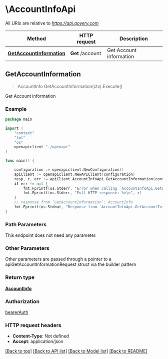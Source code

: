 # \AccountInfoApi

All URIs are relative to *https://api.qovery.com*

Method | HTTP request | Description
------------- | ------------- | -------------
[**GetAccountInformation**](AccountInfoApi.md#GetAccountInformation) | **Get** /account | Get Account information



## GetAccountInformation

> AccountInfo GetAccountInformation(ctx).Execute()

Get Account information

### Example

```go
package main

import (
    "context"
    "fmt"
    "os"
    openapiclient "./openapi"
)

func main() {

    configuration := openapiclient.NewConfiguration()
    apiClient := openapiclient.NewAPIClient(configuration)
    resp, r, err := apiClient.AccountInfoApi.GetAccountInformation(context.Background()).Execute()
    if err != nil {
        fmt.Fprintf(os.Stderr, "Error when calling `AccountInfoApi.GetAccountInformation``: %v\n", err)
        fmt.Fprintf(os.Stderr, "Full HTTP response: %v\n", r)
    }
    // response from `GetAccountInformation`: AccountInfo
    fmt.Fprintf(os.Stdout, "Response from `AccountInfoApi.GetAccountInformation`: %v\n", resp)
}
```

### Path Parameters

This endpoint does not need any parameter.

### Other Parameters

Other parameters are passed through a pointer to a apiGetAccountInformationRequest struct via the builder pattern


### Return type

[**AccountInfo**](AccountInfo.md)

### Authorization

[bearerAuth](../README.md#bearerAuth)

### HTTP request headers

- **Content-Type**: Not defined
- **Accept**: application/json

[[Back to top]](#) [[Back to API list]](../README.md#documentation-for-api-endpoints)
[[Back to Model list]](../README.md#documentation-for-models)
[[Back to README]](../README.md)


